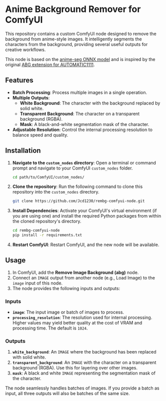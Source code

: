 # Anime Background Remover for ComfyUI

This repository contains a custom ComfyUI node designed to remove the background from anime-style images. It intelligently segments the characters from the background, providing several useful outputs for creative workflows.

This node is based on the [anime-seg ONNX model](https://huggingface.co/skytnt/anime-seg) and is inspired by the original [ABG extension for AUTOMATIC1111](https://github.com/KutsuyaYuki/ABG_extension).

## Features

- **Batch Processing**: Process multiple images in a single operation.
- **Multiple Outputs**:
    - **White Background**: The character with the background replaced by solid white.
    - **Transparent Background**: The character on a transparent background (RGBA).
    - **Mask**: A black-and-white segmentation mask of the character.
- **Adjustable Resolution**: Control the internal processing resolution to balance speed and quality.

## Installation

1.  **Navigate to the `custom_nodes` directory**:
    Open a terminal or command prompt and navigate to your ComfyUI `custom_nodes` folder.
    ```bash
    cd path/to/ComfyUI/custom_nodes/
    ```

2.  **Clone the repository**:
    Run the following command to clone this repository into the `custom_nodes` directory.
    ```bash
    git clone https://github.com/Jcd1230/rembg-comfyui-node.git
    ```

3.  **Install Dependencies**:
    Activate your ComfyUI's virtual environment (if you are using one) and install the required Python packages from within the cloned repository's directory.
    ```bash
    cd rembg-comfyui-node
    pip install -r requirements.txt
    ```

4.  **Restart ComfyUI**:
    Restart ComfyUI, and the new node will be available.

## Usage

1.  In ComfyUI, add the **Remove Image Background (abg)** node.
2.  Connect an `IMAGE` output from another node (e.g., Load Image) to the `image` input of this node.
3.  The node provides the following inputs and outputs:

### Inputs

-   **`image`**: The input image or batch of images to process.
-   **`processing_resolution`**: The resolution used for internal processing. Higher values may yield better quality at the cost of VRAM and processing time. The default is `1024`.

### Outputs

1.  **`white_background`**: An `IMAGE` where the background has been replaced with solid white.
2.  **`transparent_background`**: An `IMAGE` with the character on a transparent background (RGBA). Use this for layering over other images.
3.  **`mask`**: A black and white `IMAGE` representing the segmentation mask of the character.

The node seamlessly handles batches of images. If you provide a batch as input, all three outputs will also be batches of the same size.
